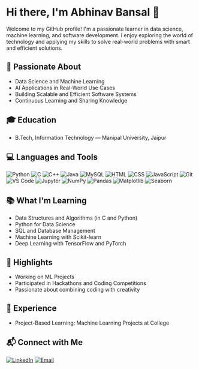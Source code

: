 # Hi there, I'm Abhinav Bansal 👋

Welcome to my GitHub profile! I'm a passionate learner in data science, machine learning, and software development. I enjoy exploring the world of technology and applying my skills to solve real-world problems with smart and efficient solutions.

## 💖 Passionate About

- Data Science and Machine Learning
- AI Applications in Real-World Use Cases
- Building Scalable and Efficient Software Systems
- Continuous Learning and Sharing Knowledge

## 🎓 Education
- B.Tech, Information Technology  — Manipal University, Jaipur

## 💻 Languages and Tools

![Python](https://img.shields.io/badge/-Python-3776AB?style=flat-square&logo=python&logoColor=white)
![C](https://img.shields.io/badge/-C-00599C?style=flat-square&logo=c&logoColor=white)
![C++](https://img.shields.io/badge/-C++-00599C?style=flat-square&logo=c%2B%2B&logoColor=white)
![Java](https://img.shields.io/badge/-Java-007396?style=flat-square&logo=java&logoColor=white)
![MySQL](https://img.shields.io/badge/-MySQL-4479A1?style=flat-square&logo=mysql&logoColor=white)
![HTML](https://img.shields.io/badge/-HTML5-E34F26?style=flat-square&logo=html5&logoColor=white)
![CSS](https://img.shields.io/badge/-CSS3-1572B6?style=flat-square&logo=css3&logoColor=white)
![JavaScript](https://img.shields.io/badge/-JavaScript-F7DF1E?style=flat-square&logo=javascript&logoColor=black)
![Git](https://img.shields.io/badge/-Git-F05032?style=flat-square&logo=git&logoColor=white)
![VS Code](https://img.shields.io/badge/-VSCode-007ACC?style=flat-square&logo=visual-studio-code&logoColor=white)
![Jupyter](https://img.shields.io/badge/-Jupyter-F37626?style=flat-square&logo=jupyter&logoColor=white)
![NumPy](https://img.shields.io/badge/-NumPy-013243?style=flat-square&logo=numpy&logoColor=white)
![Pandas](https://img.shields.io/badge/-Pandas-150458?style=flat-square&logo=pandas&logoColor=white)
![Matplotlib](https://img.shields.io/badge/-Matplotlib-11557C?style=flat-square)
![Seaborn](https://img.shields.io/badge/-Seaborn-9BA3EB?style=flat-square)

## 📚 What I'm Learning

- Data Structures and Algorithms (in C and Python)
- Python for Data Science
- SQL and Database Management
- Machine Learning with Scikit-learn
- Deep Learning with TensorFlow and PyTorch

## 🌟 Highlights

- Working on ML Projects
- Participated in Hackathons and Coding Competitions
- Passionate about combining coding with creativity

## 💼 Experience

- Project-Based Learning: Machine Learning Projects at College


## 📬 Connect with Me

[![LinkedIn](https://img.shields.io/badge/-LinkedIn-0A66C2?style=flat-square&logo=linkedin&logoColor=white)]([https://www.linkedin.com/in/your-profile/](https://www.linkedin.com/in/abhinavbansal19/))
[![Email](https://img.shields.io/badge/-Email-D14836?style=flat-square&logo=gmail&logoColor=white)](mailto:abhinavbansalcs@gmail.com)

